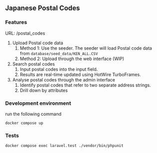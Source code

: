 ## Japanese Postal Codes

### Features

URL: /postal_codes

1. Upload Postal code data
    1. Method 1: Use the seeder. The seeder will load Postal code data from `database/seed_data/KEN_ALL.CSV`
    2. Method 2: Upload through the web interface (WIP)
2. Search postal codes
    1. Input postal codes into the input field.
    2. Results are real-time updated using HotWire TurboFrames.
3. Analyse postal codes through the admin interface
    1. Identify postal codes that refer to two separate address strings.
    2. Drill down by attributes


### Development environment

run the following command
```
docker compose up
```

### Tests

```
docker compose exec laravel.test ./vendor/bin/phpunit
```
